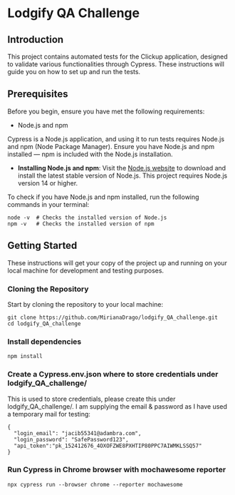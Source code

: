 # Lodgify QA Challenge

## Introduction

This project contains automated tests for the Clickup application, designed to validate various functionalities through Cypress. These instructions will guide you on how to set up and run the tests.

## Prerequisites

Before you begin, ensure you have met the following requirements:

 - Node.js and npm

Cypress is a Node.js application, and using it to run tests requires Node.js and npm (Node Package Manager). Ensure you have Node.js and npm installed — npm is included with the Node.js installation.

- **Installing Node.js and npm**: Visit the [Node.js website](https://nodejs.org/) to download and install the latest stable version of Node.js. This project requires Node.js version 14 or higher.

To check if you have Node.js and npm installed, run the following commands in your terminal:

```
node -v  # Checks the installed version of Node.js
npm -v   # Checks the installed version of npm
```

## Getting Started

These instructions will get your copy of the project up and running on your local machine for development and testing purposes.

### Cloning the Repository

Start by cloning the repository to your local machine:

```
git clone https://github.com/MirianaDrago/lodgify_QA_challenge.git
cd lodgify_QA_challenge
```

### Install dependencies

```
npm install
```

### Create a Cypress.env.json where to store credentials under lodgify_QA_challenge/

This is used to store credentials, please create this under lodgify_QA_challenge/.
I am supplying the email & password as I have used a temporary mail for testing:

```
{
  "login_email": "jacib55341@adambra.com",
  "login_password": "SafePassword123",
  "api_token":"pk_152412676_4OXOFZWE8PXHTIP80PPC7AIWMKLSSQ57"
}
```

### Run Cypress in Chrome browser with mochawesome reporter

```
npx cypress run --browser chrome --reporter mochawesome
```
